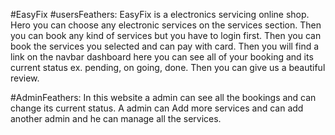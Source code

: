 #EasyFix
#usersFeathers: EasyFix is a electronics servicing online shop. Hero you can choose any electronic services on the services section. Then you can book any kind of services but you have to login first. Then you can book the services you selected and can pay with card. Then you will find a link on the navbar dashboard here you can see all of your booking and its current status ex. pending, on going, done. Then you can give us a beautiful review.

#AdminFeathers: In this website a admin can see all the bookings and can change its current status. A admin can Add more services and can add another admin and he can manage all the services.
